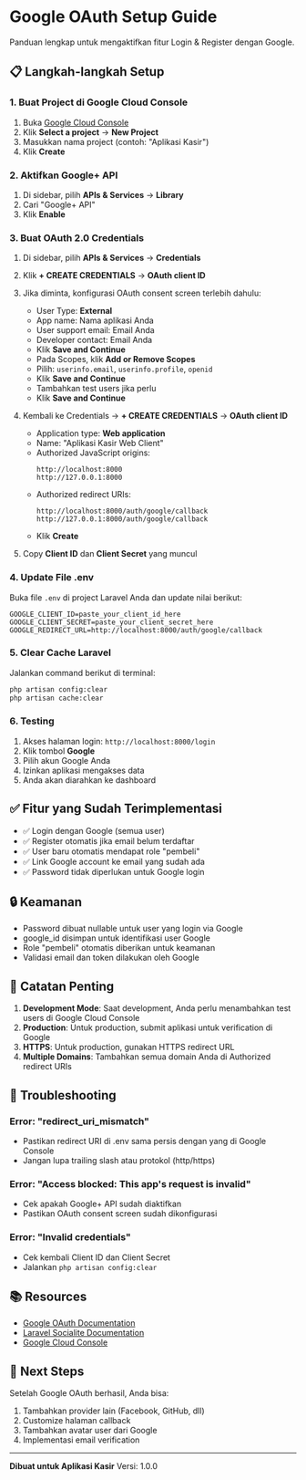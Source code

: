 # Google OAuth Setup Guide

Panduan lengkap untuk mengaktifkan fitur Login & Register dengan Google.

## 📋 Langkah-langkah Setup

### 1. Buat Project di Google Cloud Console

1. Buka [Google Cloud Console](https://console.cloud.google.com/)
2. Klik **Select a project** → **New Project**
3. Masukkan nama project (contoh: "Aplikasi Kasir")
4. Klik **Create**

### 2. Aktifkan Google+ API

1. Di sidebar, pilih **APIs & Services** → **Library**
2. Cari "Google+ API"
3. Klik **Enable**

### 3. Buat OAuth 2.0 Credentials

1. Di sidebar, pilih **APIs & Services** → **Credentials**
2. Klik **+ CREATE CREDENTIALS** → **OAuth client ID**
3. Jika diminta, konfigurasi OAuth consent screen terlebih dahulu:
   - User Type: **External**
   - App name: Nama aplikasi Anda
   - User support email: Email Anda
   - Developer contact: Email Anda
   - Klik **Save and Continue**
   - Pada Scopes, klik **Add or Remove Scopes**
   - Pilih: `userinfo.email`, `userinfo.profile`, `openid`
   - Klik **Save and Continue**
   - Tambahkan test users jika perlu
   - Klik **Save and Continue**

4. Kembali ke Credentials → **+ CREATE CREDENTIALS** → **OAuth client ID**
   - Application type: **Web application**
   - Name: "Aplikasi Kasir Web Client"
   - Authorized JavaScript origins:
     ```
     http://localhost:8000
     http://127.0.0.1:8000
     ```
   - Authorized redirect URIs:
     ```
     http://localhost:8000/auth/google/callback
     http://127.0.0.1:8000/auth/google/callback
     ```
   - Klik **Create**

5. Copy **Client ID** dan **Client Secret** yang muncul

### 4. Update File .env

Buka file `.env` di project Laravel Anda dan update nilai berikut:

```env
GOOGLE_CLIENT_ID=paste_your_client_id_here
GOOGLE_CLIENT_SECRET=paste_your_client_secret_here
GOOGLE_REDIRECT_URL=http://localhost:8000/auth/google/callback
```

### 5. Clear Cache Laravel

Jalankan command berikut di terminal:

```bash
php artisan config:clear
php artisan cache:clear
```

### 6. Testing

1. Akses halaman login: `http://localhost:8000/login`
2. Klik tombol **Google**
3. Pilih akun Google Anda
4. Izinkan aplikasi mengakses data
5. Anda akan diarahkan ke dashboard

## ✅ Fitur yang Sudah Terimplementasi

- ✅ Login dengan Google (semua user)
- ✅ Register otomatis jika email belum terdaftar
- ✅ User baru otomatis mendapat role "pembeli"
- ✅ Link Google account ke email yang sudah ada
- ✅ Password tidak diperlukan untuk Google login

## 🔒 Keamanan

- Password dibuat nullable untuk user yang login via Google
- google_id disimpan untuk identifikasi user Google
- Role "pembeli" otomatis diberikan untuk keamanan
- Validasi email dan token dilakukan oleh Google

## 📝 Catatan Penting

1. **Development Mode**: Saat development, Anda perlu menambahkan test users di Google Cloud Console
2. **Production**: Untuk production, submit aplikasi untuk verification di Google
3. **HTTPS**: Untuk production, gunakan HTTPS redirect URL
4. **Multiple Domains**: Tambahkan semua domain Anda di Authorized redirect URIs

## 🐛 Troubleshooting

### Error: "redirect_uri_mismatch"
- Pastikan redirect URI di .env sama persis dengan yang di Google Console
- Jangan lupa trailing slash atau protokol (http/https)

### Error: "Access blocked: This app's request is invalid"
- Cek apakah Google+ API sudah diaktifkan
- Pastikan OAuth consent screen sudah dikonfigurasi

### Error: "Invalid credentials"
- Cek kembali Client ID dan Client Secret
- Jalankan `php artisan config:clear`

## 📚 Resources

- [Google OAuth Documentation](https://developers.google.com/identity/protocols/oauth2)
- [Laravel Socialite Documentation](https://laravel.com/docs/socialite)
- [Google Cloud Console](https://console.cloud.google.com/)

## 🎯 Next Steps

Setelah Google OAuth berhasil, Anda bisa:
1. Tambahkan provider lain (Facebook, GitHub, dll)
2. Customize halaman callback
3. Tambahkan avatar user dari Google
4. Implementasi email verification

---

**Dibuat untuk Aplikasi Kasir**
Versi: 1.0.0
